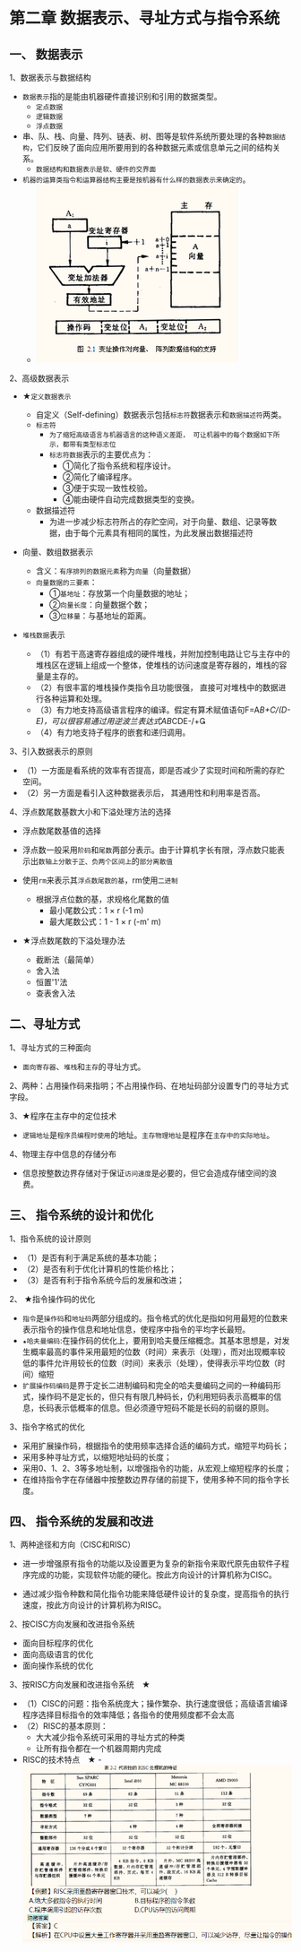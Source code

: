 # 第二章 数据表示、寻址方式与指令系统


##  一、 数据表示

1、数据表示与数据结构
  - `数据表示`指的是能由机器硬件直接识别和引用的数据类型。
    - `定点数据`
    - `逻辑数据`
    - `浮点数据`
  - 串、队、栈、向量、阵列、链表、树、图等是软件系统所要处理的各种`数据结构`，它们反映了面向应用所要用到的各种数据元素或信息单元之间的结构关系。
    - `数据结构和数据表示是软、硬件的交界面`
  - `机器的运算类指令和运算器结构主要是按机器有什么样的数据表示来确定的`。
    - <img src="/learn_1.png">

2、高级数据表示
  - ★`定义数据表示`
    - 自定义（Self-defining）数据表示包括`标志符`数据表示和`数据描述符`两类。
    - `标志符`
      - `为了缩短高级语言与机器语言的这种语义差距， 可让机器中的每个数据如下所示，都带有类型标志位`
      - `标志符数据`表示的主要优点为：
        - ①简化了指令系统和程序设计。
        - ②简化了编译程序。
        - ③便于实现一致性校验。
        - ④能由硬件自动完成数据类型的变换。 
    - 数据描述符
      - 为进一步减少标志符所占的存贮空间，对于向量、数组、记录等数据，由于每个元素具有相同的属性，为此发展出数据描述符 
  
  - 向量、数组数据表示
    - 含义：`有序排列的数据元素`称为`向量`（向量数据）
    - `向量数据的三要素`：
      - ①`基地址`：存放第一个向量数据的地址；
      - ②`向量长度`：向量数据个数；
      - ③`位移量`：与基地址的距离。
  
  - `堆栈数据`表示
    - （1）有若干高速寄存器组成的硬件堆栈，并附加控制电路让它与主存中的堆栈区在逻辑上组成一个整体，使堆栈的访问速度是寄存器的，堆栈的容量是主存的。
    - （2）有很丰富的堆栈操作类指令且功能很强， 直接可对堆栈中的数据进行各种运算和处理。
    - （3）有力地支持高级语言程序的编译。假定有算术赋值语句F=A*B+C/(D-E)，可以很容易通过用逆波兰表达式AB*CDE-/+
    - （4）有力地支持子程序的嵌套和递归调用。

3、引入数据表示的原则
  - （1）一方面是看系统的效率有否提高，即是否减少了实现时间和所需的存贮空间。
  - （2）另一方面是看引入这种数据表示后， 其通用性和利用率是否高。
  
4、浮点数尾数基数大小和下溢处理方法的选择
  - 浮点数尾数基值的选择
  - 浮点数一般采用`阶码`和`尾数`两部分表示。由于计算机字长有限，浮点数只能表示出`数轴上分散于正、负两个区间上`的`部分离散值`
  - 使用`rm`来表示其`浮点数尾数的基`，rm使用`二进制`

    - 根据浮点位数的基，求规格化尾数的值
      - 最小尾数公式：1 × r (-1 m)
      - 最大尾数公式：1 - 1 × r (-m' m)

  - ★浮点数尾数的下溢处理办法
    - 截断法（最简单）
    - 舍入法
    - 恒置'1'法
    - 查表舍入法

##  二、寻址方式
1、寻址方式的三种面向
  - `面向寄存器`、`堆栈`和`主存`的寻址方式。

2、两种：占用操作码来指明；不占用操作码、在地址码部分设置专门的寻址方式字段。

3、★程序在主存中的定位技术 
  - `逻辑地址`是`程序员编程时使用`的地址。`主存物理地址`是程序在`主存中的实际地址`。

4、物理主存中信息的存储分布
  - 信息按整数边界存储对于保证`访问速度`是必要的，但它会造成存储空间的浪费。

##  三、 指令系统的设计和优化
1、指令系统的设计原则
   - （1）是否有利于满足系统的基本功能；
   - （2）是否有利于优化计算机的性能价格比；
   - （3）是否有利于指令系统今后的发展和改进；

2、 ★指令操作码的优化
   - `指令`是`操作码`和`地址码`两部分组成的。指令格式的优化是指如何用最短的位数来表示指令的操作信息和地址信息，使程序中指令的平均字长最短。
   - `★哈夫曼编码`:在操作码的优化上，要用到哈夫曼压缩概念。其基本思想是，对发生概率最高的事件采用最短的位数（时间）来表示（处理），而对出现概率较低的事件允许用较长的位数（时间）来表示（处理），使得表示平均位数（时间）缩短
   - `扩展操作码编码`是界于定长二进制编码和完全的哈夫曼编码之间的一种编码形式，操作码不是定长的，但只有有限几种码长，仍利用短码表示高概率的信息，长码表示低概率的信息。但必须遵守短码不能是长码的前缀的原则。

3、指令字格式的优化
   - 采用扩展操作码，根据指令的使用频率选择合适的编码方式，缩短平均码长；
   - 采用多种寻址方式，以缩短地址码的长度；
   - 采用0、1、2、3等多地址制，以增强指令的功能，从宏观上缩短程序的长度；
   - 在维持指令字在存储器中按整数边界存储的前提下，使用多种不同的指令字长度。


##  四、 指令系统的发展和改进
1、两种途径和方向（CISC和RISC）
   - 进一步增强原有指令的功能以及设置更为复杂的新指令来取代原先由软件子程序完成的功能，实现软件功能的硬化。按此方向设计的计算机称为CISC。

   - 通过减少指令种数和简化指令功能来降低硬件设计的复杂度，提高指令的执行速度，按此方向设计的计算机称为RISC。

2、按CISC方向发展和改进指令系统
   - 面向目标程序的优化
   - 面向高级语言的优化
   - 面向操作系统的优化

3、按RISC方向发展和改进指令系统　★
   - （1）CISC的问题：指令系统庞大；操作繁杂、执行速度很低；高级语言编译程序选择目标指令的效率降低；各指令的使用频度都不会太高
   - （2）RISC的基本原则：
     - 大大减少指令系统可采用的寻址方式的种类
     - 让所有指令都在一个机器周期内完成
   - RISC的技术特点　★
    - <img src="/learn_2.png">